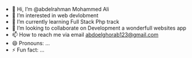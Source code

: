 - 👋 Hi, I’m @abdelrahman Mohammed Ali
- 👀 I’m interested in web devlobment
- 🌱 I’m currently learning Full Stack Php track
- 💞️ I’m looking to collaborate on Development a wonderfull websites app 
- 📫 How to reach me via email abdoelghorab123@gmail.com
- 😄 Pronouns: ...
- ⚡ Fun fact: ...

<!---
abdelrahmanlghorab/abdelrahmanlghorab is a ✨ special ✨ repository because its `README.md` (this file) appears on your GitHub profile.
You can click the Preview link to take a look at your changes.
--->
